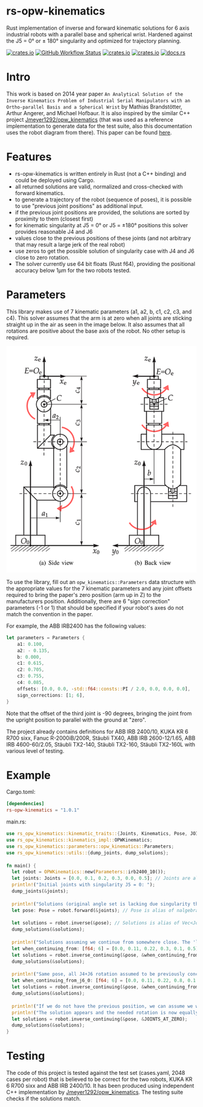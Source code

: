 # rs-opw-kinematics

Rust implementation of inverse and forward kinematic solutions for 6 axis industrial robots with a parallel base 
and spherical wrist. Hardened against the J5 = 0&deg; or &plusmn; 180&deg; singularity and optimized for trajectory planning.

[![crates.io](https://img.shields.io/crates/v/rs-opw-kinematics.svg)](https://crates.io/crates/rs-opw-kinematics)
[![GitHub Workflow Status](https://img.shields.io/github/actions/workflow/status/bourumir-wyngs/rs-opw-kinematics/rust.yml)](https://github.com/bourumir-wyngs/rs-opw-kinematics/actions)
[![crates.io](https://img.shields.io/crates/l/rs-opw-kinematics.svg)](https://crates.io/crates/rs-opw-kinematics)
[![crates.io](https://img.shields.io/crates/d/rs-opw-kinematics.svg)](https://crates.io/crates/rs-opw-kinematics)
[![docs.rs](https://docs.rs/rs-opw-kinematics/badge.svg)](https://docs.rs/rs-opw-kinematics)

# Intro

This work is based on 2014 year paper `An Analytical Solution of the Inverse Kinematics Problem
of Industrial Serial Manipulators with an Ortho-parallel Basis and a Spherical Wrist` by
Mathias Brandstötter, Arthur Angerer, and Michael Hofbaur. It is also inspired by the similar
C++ project [Jmeyer1292/opw_kinematics](https://github.com/Jmeyer1292/opw_kinematics) (that was used as a reference
implementation to generate data for the test suite, also this documentation uses the robot diagram from there).
This paper can be found
[here](https://www.researchgate.net/profile/Mathias-Brandstoetter/publication/264212870_An_Analytical_Solution_of_the_Inverse_Kinematics_Problem_of_Industrial_Serial_Manipulators_with_an_Ortho-parallel_Basis_and_a_Spherical_Wrist/links/53d2417e0cf2a7fbb2e98b09/An-Analytical-Solution-of-the-Inverse-Kinematics-Problem-of-Industrial-Serial-Manipulators-with-an-Ortho-parallel-Basis-and-a-Spherical-Wrist.pdf).

# Features
- rs-opw-kinematics is written entirely in Rust (not a C++ binding) and could be deployed using Cargo.
- all returned solutions are valid, normalized and cross-checked with forward kinematics. 
- to generate a trajectory of the robot (sequence of poses), it is possible to use "previous joint positions" as additional input.
- if the previous joint positions are provided, the solutions are sorted by proximity to them (closest first)
- for kinematic singularity at J5 = 0&deg; or J5 = &plusmn;180&deg; positions this solver provides reasonable J4 and J6
- values close to the previous positions of these joints (and not arbitrary that may result a large jerk of the real robot)
- use zeros to get the possible solution of singularity case with J4 and J6 close to zero rotation.
- The solver currently use 64 bit floats (Rust f64), providing the positional accuracy below 1&micro;m for
  the two robots tested.

# Parameters

This library makes use of 7 kinematic parameters (a1, a2, b, c1, c2, c3, and c4). This solver assumes that the arm is 
at zero when all joints are sticking straight up in the air as seen in the image below. It also assumes that all 
rotations are positive about the base axis of the robot. No other setup is required. 

![OPW Diagram](documentation/opw.png)

To use the library, fill out an `opw_kinematics::Parameters` data structure with the appropriate values for the 7
kinematic parameters and any joint offsets required to bring the paper's zero position (arm up in Z) to the
manufacturers position. Additionally, there are 6 "sign correction" parameters (-1 or 1) that should be specified if
your robot's axes do not match the convention in the paper.

For example, the ABB IRB2400 has the following values:

```Rust
let parameters = Parameters {
    a1: 0.100,
    a2: - 0.135,
    b: 0.000,
    c1: 0.615,
    c2: 0.705,
    c3: 0.755,
    c4: 0.085,
    offsets: [0.0, 0.0, -std::f64::consts::PI / 2.0, 0.0, 0.0, 0.0],
    sign_corrections: [1; 6],
}
``` 

Note that the offset of the third joint is -90 degrees, bringing the joint from the upright position to parallel with
the ground at "zero".

The project already contains definitions for ABB IRB 2400/10, KUKA KR 6 R700 sixx, Fanuc R-2000iB/200R, Stäubli TX40,
ABB IRB 2600-12/1.65, ABB IRB 4600-60/2.05, Stäubli TX2-140, Stäubli TX2-160, Stäubli TX2-160L with various level of
testing. 

# Example
Cargo.toml:
```toml
[dependencies]
rs-opw-kinematics = "1.0.1"
```

main.rs:

```Rust
use rs_opw_kinematics::kinematic_traits::{Joints, Kinematics, Pose, JOINTS_AT_ZERO};
use rs_opw_kinematics::kinematics_impl::OPWKinematics;
use rs_opw_kinematics::parameters::opw_kinematics::Parameters;
use rs_opw_kinematics::utils::{dump_joints, dump_solutions};

fn main() {
  let robot = OPWKinematics::new(Parameters::irb2400_10());
  let joints: Joints = [0.0, 0.1, 0.2, 0.3, 0.0, 0.5]; // Joints are alias of [f64; 6]
  println!("Initial joints with singularity J5 = 0: ");
  dump_joints(&joints);

  println!("Solutions (original angle set is lacking due singularity there: ");
  let pose: Pose = robot.forward(&joints); // Pose is alias of nalgebra::Isometry3<f64>

  let solutions = robot.inverse(&pose); // Solutions is alias of Vec<Joints>
  dump_solutions(&solutions);

  println!("Solutions assuming we continue from somewhere close. The 'lost solution' returns");
  let when_continuing_from: [f64; 6] = [0.0, 0.11, 0.22, 0.3, 0.1, 0.5];
  let solutions = robot.inverse_continuing(&pose, &when_continuing_from);
  dump_solutions(&solutions);

  println!("Same pose, all J4+J6 rotation assumed to be previously concentrated on J4 only");
  let when_continuing_from_j6_0: [f64; 6] = [0.0, 0.11, 0.22, 0.8, 0.1, 0.0];
  let solutions = robot.inverse_continuing(&pose, &when_continuing_from_j6_0);
  dump_solutions(&solutions);

  println!("If we do not have the previous position, we can assume we want J4, J6 close to 0.0");
  println!("The solution appears and the needed rotation is now equally distributed between J4 and J6.");
  let solutions = robot.inverse_continuing(&pose, &JOINTS_AT_ZERO);
  dump_solutions(&solutions);
}

```

# Testing
The code of this project is tested against the test set (cases.yaml, 2048 cases per robot) that is 
believed to be correct for the two robots, KUKA KR 6 R700 sixx and ABB IRB 2400/10. It has been produced 
using independent C++ implementation by [Jmeyer1292/opw_kinematics](https://github.com/Jmeyer1292/opw_kinematics). The testing suite checks if the solutions
match.



